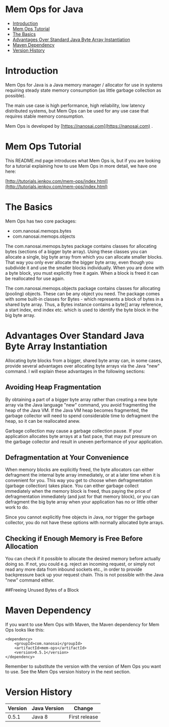# Mem Ops for Java

- [Introduction](#introduction)
- [Mem Ops Tutorial](#tutorial)
- [The Basics](#basics)
- [Advantages Over Standard Java Byte Array Instantiation](#advantages)
- [Maven Dependency](#maven-dependency)
- [Version History](#version-history)


<a name="introduction"></a>

# Introduction

Mem Ops for Java is a Java memory manager / allocator for use in systems requiring steady state memory consumption
(as little garbage collection as possible).

The main use case is high performance, high reliability, low latency distributed systems, but Mem Ops can be used for
any use case that requires stable memory consumption.

Mem Ops is developed by [https://nanosai.com](https://nanosai.com) .


<a name="tutorial"></a>

# Mem Ops Tutorial
This README.md page introduces what Mem Ops is, but if you are looking for a tutorial explaining how to use
Mem Ops in more detail, we have one here:

[http://tutorials.jenkov.com/mem-ops/index.html](http://tutorials.jenkov.com/mem-ops/index.html)


<a name="basics"></a>

# The Basics

Mem Ops has two core packages:

 - com.nanosai.memops.bytes
 - com.nanosai.memops.objects

The com.nanosai.memops.bytes package contains classes for allocating bytes (sections of a bigger byte array). Using these
classes you can allocate a single, big byte array from which you can allocate smaller blocks. That way you only
ever allocate the bigger byte array, even though you subdivide it and use the smaller blocks individually.
When you are done with a byte block, you must explicitly free it again. When
a block is freed it can be reallocated for use again.

The com.nanosai.memops.objects package contains classes for allocating (pooling) objects. These can be any object
you need. The package comes with some built-in classes for Bytes - which represents a block of bytes in a shared
byte array. Thus, a Bytes instance contains a byte[] array reference, a start index, end index etc. which is used
to identify the byte block in the big byte array.


<a name="advantages"></a>

# Advantages Over Standard Java Byte Array Instantiation
Allocating byte blocks from a bigger, shared byte array can, in some cases, provide several advantages
over allocating byte arrays via the Java "new" command. I will explain these advantages in the following sections:


## Avoiding Heap Fragmentation
By obtaining a part of a bigger byte array rather than creating a new byte array via the Java language "new" command,
you avoid fragmenting the heap of the Java VM. If the Java VM heap becomes fragmented, the garbage collector will
need to spend considerable time to defragment the heap, so it can be reallocated anew.

Garbage collection may cause a garbage collection pause. If your application allocates byte arrays at a fast pace,
that may put pressure on the garbage collector and result in uneven performance of your application.


## Defragmentation at Your Convenience
When memory blocks are explicitly freed, the byte allocators can either defragment
the internal byte array immediately, or at a later time when it is convenient for you. This way you get to choose
when defragmentation (garbage collection) takes place. You can either garbage collect immediately when the
memory block is freed, thus paying the price of defragmentation immediately (and just for that memory block),
or you can defragment the big byte array when your application has no or little other work to do.

Since you cannot explicitly free objects in Java, nor trigger the garbage collector, you do not have these options
with normally allocated byte arrays.


## Checking if Enough Memory is Free Before Allocation
You can check if it possible to allocate the desired memory before actually doing so. If not, you could e.g.
reject an incoming request, or simply not read any more data from inbound sockets etc., in order to provide
backpressure back up your request chain. This is not possible with the Java "new" command either.


##Freeing Unused Bytes of a Block



<a name="maven-dependency"></a>

# Maven Dependency

If you want to use Mem Ops with Maven, the Maven dependency for Mem Ops looks like this:

    <dependency>
        <groupId>com.nanosai</groupId>
        <artifactId>mem-ops</artifactId>
        <version>0.5.1</version>
    </dependency>

Remember to substitute the version with the version of Mem Ops you want to use. See the Mem Ops version history in
the next section.


<a name="version-history"></a>

# Version History

| Version | Java Version | Change |
|---------|--------------|--------|
| 0.5.1   | Java 8       | First release |


